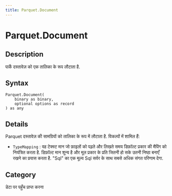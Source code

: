 ```yaml
---
title: Parquet.Document
---
```


# Parquet.Document


## Description

पार्के दस्तावेज़ को एक तालिका के रूप लौटाता है.


## Syntax

```powerquery
Parquet.Document(
    binary as binary,
    optional options as record
) as any
```


## Details

Parquet दस्तावेज़ की सामग्रियों को तालिका के रूप में लौटाता है. विकल्पों में शामिल हैं: <ul> <li> <code>TypeMapping</code> : वह टेक्स्ट मान जो फ़ाइलों को पढ़ते और लिखते समय डिफ़ॉल्ट प्रकार की मैपिंग को नियंत्रित करता है. डिफ़ॉल्ट मान शून्य है और मूल प्रकार के प्रति जितनी हो सके उतनी निष्ठा बनाएँ रखने का प्रयास करता है. "Sql" का एक मूल्य Sql सर्वर के साथ सबसे अधिक संगत परिणाम देगा.</li> </ul>



## Category
डेटा पर पहुँच प्राप्त करना

